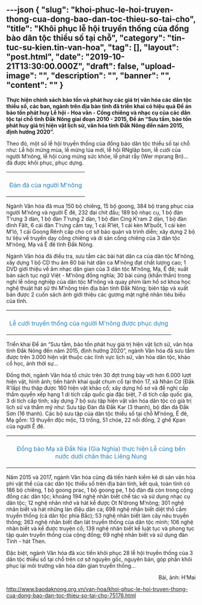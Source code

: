 ---json
{
    "slug": "khoi-phuc-le-hoi-truyen-thong-cua-dong-bao-dan-toc-thieu-so-tai-cho",
    "title": "Khôi phục lễ hội truyền thống của đồng bào dân tộc thiểu số tại chỗ",
    "category": "tin-tuc-su-kien.tin-van-hoa",
    "tag": [],
    "layout": "post.html",
    "date": "2019-10-21T13:30:00.000Z",
    "draft": false,
    "upload-image": "",
    "description": "",
    "banner": "",
    "__content__": ""
}
---
<p><strong>Thực hiện ch&iacute;nh s&aacute;ch bảo tồn v&agrave; ph&aacute;t huy c&aacute;c gi&aacute; trị văn h&oacute;a c&aacute;c d&acirc;n tộc thiểu số, c&aacute;c ban, ng&agrave;nh tr&ecirc;n địa b&agrave;n tỉnh đ&atilde; triển khai c&oacute; hiệu quả Đề &aacute;n bảo tồn ph&aacute;t huy Lễ hội - Hoa văn - Cồng chi&ecirc;ng v&agrave; nhạc cụ của c&aacute;c d&acirc;n tộc tại chỗ tỉnh Đắk N&ocirc;ng giai đoạn 2010 - 2015, Đề &aacute;n &ldquo;Sưu tầm, bảo tồn ph&aacute;t huy gi&aacute; trị hiện vật lịch sử, văn h&oacute;a tỉnh Đắk N&ocirc;ng đến năm 2015, định hướng 2020&rdquo;.</strong></p>

<p>Theo đ&oacute;, một số lễ hội truyền thống của đồng b&agrave;o d&acirc;n tộc thiểu số tại chỗ như: Lễ hội mừng m&ugrave;a, lễ mừng l&uacute;a mới, lễ hội RNglăp bon, lễ cưới của người M&rsquo;n&ocirc;ng, lễ hội c&uacute;ng mừng sức khỏe, lễ ph&aacute;t rẫy (Wer mprang Bri)&hellip; đ&atilde; được kh&ocirc;i phục, phục dựng.</p>

<table align="center">
	<tbody>
		<tr>
			<td><img alt="" src="http://www.baodaknong.org.vn/database/image/2019/10/18/3159-VH-1.jpg" /></td>
		</tr>
		<tr>
			<td>
			<p style="text-align:center"><span style="color:#2980b9">Đ&agrave;n đ&aacute; của người M&#39;n&ocirc;ng</span></p>
			</td>
		</tr>
	</tbody>
</table>

<p>Ng&agrave;nh Văn h&oacute;a đ&atilde; mua 150 bộ chi&ecirc;ng, 15 bộ goong, 384 bộ trang phục của người M&rsquo;n&ocirc;ng v&agrave; người &Ecirc; đ&ecirc;, 232 đai ch&iacute;t đầu; 189 bộ nhạc cụ, 1 bộ đ&agrave;n T&rsquo;rưng 3 d&agrave;n, 1 bộ đ&agrave;n T&rsquo;rưng 2 d&agrave;n, 1 bộ đ&agrave;n Cing K&rsquo;ram 2 d&agrave;n, 1 bộ đ&agrave;n đinh Fălt, 6 c&aacute;i đ&agrave;n T&rsquo;rưng cầm tay, 1 c&aacute;i R&rsquo;l&eacute;t, 1 c&aacute;i k&egrave;n M&rsquo;buốt, 1 c&aacute;i k&egrave;n M&rsquo;l&oacute;, 1 c&aacute;i Goong R&ecirc;nh cấp cho cơ sở bảo quản v&agrave; tr&igrave;nh diễn; x&acirc;y dựng 2 bộ tư liệu về truyền dạy cồng chi&ecirc;ng v&agrave; di sản cồng chi&ecirc;ng của 3 d&acirc;n tộc M&rsquo;n&ocirc;ng, Mạ v&agrave; &Ecirc; đ&ecirc; tỉnh Đắk N&ocirc;ng.</p>

<p>Ng&agrave;nh Văn h&oacute;a đ&atilde; điều tra, sưu tầm c&aacute;c b&agrave;i h&aacute;t d&acirc;n ca của d&acirc;n tộc M&rsquo;n&ocirc;ng, x&acirc;y dựng 1 bộ CD thu &acirc;m 80 b&agrave;i h&aacute;t d&acirc;n ca M&rsquo;n&ocirc;ng đạt chất lượng cao; 1 DVD giới thiệu về &acirc;m nhạc d&acirc;n gian của 3 d&acirc;n tộc M&rsquo;n&ocirc;ng, Mạ, &Ecirc; đ&ecirc;; xuất bản s&aacute;ch tục ngữ Việt - M&rsquo;n&ocirc;ng đồng nghĩa; 30 b&agrave;i c&uacute;ng (khấn thần) trong nghi lễ n&ocirc;ng nghiệp của d&acirc;n tộc M&rsquo;n&ocirc;ng v&agrave; quay phim l&agrave;m hồ sơ khoa học nghệ thuật h&aacute;t sử thi M&rsquo;n&ocirc;ng tr&ecirc;n địa b&agrave;n tỉnh Đắk N&ocirc;ng; bi&ecirc;n tập v&agrave; xuất bản được 2 cuốn s&aacute;ch ảnh giới thiệu c&aacute;c gương mặt nghệ nh&acirc;n ti&ecirc;u biểu của tỉnh.</p>

<table align="center">
	<tbody>
		<tr>
			<td><img alt="" src="http://www.baodaknong.org.vn/database/image/2019/10/18/3159-VH-2.jpg" /></td>
		</tr>
		<tr>
			<td>
			<p style="text-align:center"><span style="color:#2980b9">Lễ cưới truyền thống của người M&#39;n&ocirc;ng được phục dựng</span></p>
			</td>
		</tr>
	</tbody>
</table>

<p>Triển khai Đề &aacute;n &ldquo;Sưu tầm, bảo tồn ph&aacute;t huy gi&aacute; trị hiện vật lịch sử, văn h&oacute;a tỉnh Đắk N&ocirc;ng đến năm 2015, định hướng 2020&rdquo;, ng&agrave;nh Văn h&oacute;a đ&atilde; sưu tầm được tr&ecirc;n 3.000 hiện vật thuộc c&aacute;c lĩnh vực lịch sử, văn h&oacute;a d&acirc;n tộc, khảo cổ học, ảnh thời sự...</p>

<p>Đồng thời, ng&agrave;nh Văn h&oacute;a tổ chức tr&ecirc;n 30 đợt trưng b&agrave;y với hơn 6.000 lượt hiện vật, h&igrave;nh ảnh; tiến h&agrave;nh khai quật chum cổ tại th&ocirc;n 17, x&atilde; Nh&acirc;n Cơ (Đắk R&#39;lấp) thu thập được 160 hiện vật khảo cổ; x&acirc;y dựng hồ sơ v&agrave; đề nghị cấp thẩm quyền xếp hạng 1 di t&iacute;ch cấp quốc gia đặc biệt, 7 di t&iacute;ch cấp quốc gia, 3 di t&iacute;ch cấp tỉnh; x&acirc;y dựng 7 bộ sưu tập hiện vật văn h&oacute;a d&acirc;n tộc c&oacute; gi&aacute; trị lịch sử v&agrave; thẩm mỹ như: Sưu tập Đ&agrave;n đ&aacute; Đắk Kar (3 thanh), bộ đ&agrave;n đ&aacute; Đắk Sơn (16 thanh). C&aacute;c bộ sưu tập của d&acirc;n tộc thiểu số tại chỗ M&rsquo;n&ocirc;ng, &Ecirc; đ&ecirc;, Mạ gồm: 13 thuyền độc mộc, 13 trống, 51 ch&oacute;e, 22 nồi đồng, 2 ghế Kpan của người &Ecirc; đ&ecirc;.</p>

<table align="center">
	<tbody>
		<tr>
			<td><img alt="" src="http://www.baodaknong.org.vn/database/image/2019/10/18/3159-VH-3.jpg" /></td>
		</tr>
		<tr>
			<td>
			<p style="text-align:center"><span style="color:#2980b9">Đồng b&agrave;o Mạ x&atilde; Đắk Nia (Gia Nghĩa) thực hiện Lễ c&uacute;ng bến nước dưới ch&acirc;n th&aacute;c Li&ecirc;ng Nung</span></p>
			</td>
		</tr>
	</tbody>
</table>

<p>Năm 2015 v&agrave; 2017, ng&agrave;nh Văn h&oacute;a cũng đ&atilde; tiến h&agrave;nh kiểm k&ecirc; di sản văn h&oacute;a phi vật thể của c&aacute;c d&acirc;n tộc thiểu số tr&ecirc;n địa b&agrave;n tỉnh, kết quả, to&agrave;n tỉnh c&oacute; 186 bộ chi&ecirc;ng, 1 bộ goong prac, 1 bộ goong pe, 1 bộ đ&agrave;n đ&aacute; c&ograve;n trong cộng đồng c&aacute;c d&acirc;n tộc; khoảng 194 nghệ nh&acirc;n biết chế t&aacute;c v&agrave; sử dụng nhạc cụ d&acirc;n tộc; 12 nghệ nh&acirc;n nhớ v&agrave; hát kể được Ot N&rsquo;drong M&rsquo;n&ocirc;ng; 301 nghệ nh&acirc;n biết v&agrave; h&aacute;t những l&agrave;n điệu d&acirc;n ca; 698 nghệ nh&acirc;n biết diệt thổ cẩm truyền thống (cả d&acirc;n tộc ph&iacute;a Bắc); 53 nghệ nh&acirc;n biết l&agrave;m c&acirc;y n&ecirc;u truyền thống; 363 nghệ nh&acirc;n biết đan l&aacute;t truyền thống của d&acirc;n tộc m&igrave;nh; 106 nghệ nh&acirc;n biết v&agrave; kể được truyện cổ; 139 nghệ nh&acirc;n biết kể luật tục v&agrave; phong tục tập qu&aacute;n truyền thống của cộng đồng; 69 nghệ nh&acirc;n biết v&agrave; sử dụng đ&agrave;n T&iacute;nh - h&aacute;t Then.</p>

<p>Đặc biệt, ng&agrave;nh Văn h&oacute;a đ&atilde; x&uacute;c tiến kh&ocirc;i phục 28 lễ hội truyền thống của 3 d&acirc;n tộc thiểu số tại chỗ tr&ecirc;n cơ sở nguy&ecirc;n gốc, nguy&ecirc;n bản, g&oacute;p phần kh&ocirc;i phục lại m&ocirc;i trường văn h&oacute;a d&acirc;n gian truyền thống&hellip;</p>

<p style="text-align:right">B&agrave;i, ảnh: H&rsquo;Mai</p>

<p><a href="http://www.baodaknong.org.vn/van-hoa/khoi-phuc-le-hoi-truyen-thong-cua-dong-bao-dan-toc-thieu-so-tai-cho-75176.html">http://www.baodaknong.org.vn/van-hoa/khoi-phuc-le-hoi-truyen-thong-cua-dong-bao-dan-toc-thieu-so-tai-cho-75176.html</a></p>

